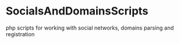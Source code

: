 # SocialsAndDomainsScripts
php scripts for working with social networks, domains parsing and registration
